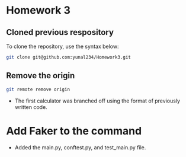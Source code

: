 # Homework 3

## Cloned previous respository

To clone the repository, use the syntax below:

```bash
git clone git@github.com:yunal234/Homework3.git
```

## Remove the origin

```bash
git remote remove origin
```
* The first calculator was branched off using the format of previously written code. 

# Add Faker to the command
* Added the main.py, conftest.py, and test_main.py file.
